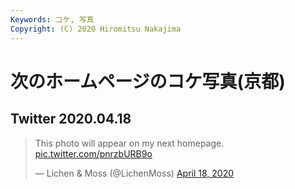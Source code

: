 ```yaml
---
Keywords: コケ, 写真
Copyright: (C) 2020 Hiromitsu Nakajima
---
```


# 次のホームページのコケ写真(京都)

## Twitter 2020.04.18

<blockquote class="twitter-tweet"><p lang="en" dir="ltr">This photo will appear on my next homepage. <a href="https://t.co/pnrzbURB9o">pic.twitter.com/pnrzbURB9o</a></p>&mdash; Lichen &amp; Moss (@LichenMoss) <a href="https://twitter.com/LichenMoss/status/1251519904538218496?ref_src=twsrc%5Etfw">April 18, 2020</a></blockquote> <script async src="https://platform.twitter.com/widgets.js" charset="utf-8"></script>

